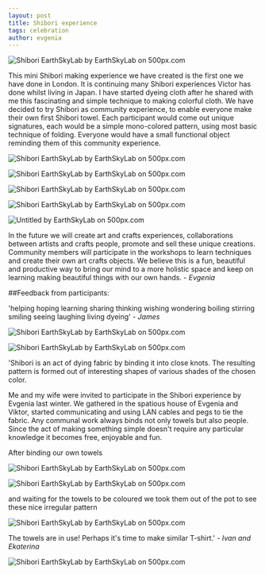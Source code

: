 ```yaml
---
layout: post
title: Shibori experience 
tags: celebration
author: evgenia
---
```


<div class='pixels-photo'>
  <p>
    <img src='https://drscdn.500px.org/photo/112275831/m%3D900/df902eec9e03fc140f156ced110abba9' alt='Shibori EarthSkyLab by EarthSkyLab  on 500px.com'>
  </p>
  <a href='https://500px.com/photo/112275831/shibori-earthskylab-by-earthskylab-' alt='Shibori EarthSkyLab by EarthSkyLab  on 500px.com'></a>
</div>
<script type='text/javascript' src='https://500px.com/embed.js'></script>

This mini Shibori making experience we have created is the first one we have done in London. It is continuing many Shibori experiences Victor has done whilst living in Japan. I have started dyeing cloth after he shared with me this fascinating and simple technique to making colorful cloth. We have decided to try Shibori as community experience, to enable everyone make their own first Shibori towel. Each participant would come out unique signatures, each would be a simple mono-colored pattern, using most basic technique of folding. Everyone would have a small functional object reminding them of this community experience. 

<div class='pixels-photo'>
  <p>
    <img src='https://drscdn.500px.org/photo/112275705/m%3D900/d0aeb0f2b4938f27c9e3664d8f2e2dfe' alt='Shibori EarthSkyLab by EarthSkyLab  on 500px.com'>
  </p>
  <a href='https://500px.com/photo/112275705/shibori-earthskylab-by-earthskylab-' alt='Shibori EarthSkyLab by EarthSkyLab  on 500px.com'></a>
</div>
<script type='text/javascript' src='https://500px.com/embed.js'></script>


<div class='pixels-photo'>
  <p>
    <img src='https://drscdn.500px.org/photo/112275697/m%3D900/cf7bd34526f284ff663a95f5521907bf' alt='Shibori EarthSkyLab by EarthSkyLab  on 500px.com'>
  </p>
  <a href='https://500px.com/photo/112275697/shibori-earthskylab-by-earthskylab-' alt='Shibori EarthSkyLab by EarthSkyLab  on 500px.com'></a>
</div>
<script type='text/javascript' src='https://500px.com/embed.js'></script>


<div class='pixels-photo'>
  <p>
    <img src='https://drscdn.500px.org/photo/112275797/m%3D900/a837e91a15fa1e777b24627c80d43db7' alt='Shibori EarthSkyLab by EarthSkyLab  on 500px.com'>
  </p>
  <a href='https://500px.com/photo/112275797/shibori-earthskylab-by-earthskylab-' alt='Shibori EarthSkyLab by EarthSkyLab  on 500px.com'></a>
</div>
<script type='text/javascript' src='https://500px.com/embed.js'></script>


<div class='pixels-photo'>
  <p>
    <img src='https://drscdn.500px.org/photo/112275703/m%3D900/252e615c5a13733a89fa0b1567ead933' alt='Shibori EarthSkyLab by EarthSkyLab  on 500px.com'>
  </p>
  <a href='https://500px.com/photo/112275703/shibori-earthskylab-by-earthskylab-' alt='Shibori EarthSkyLab by EarthSkyLab  on 500px.com'></a>
</div>
<script type='text/javascript' src='https://500px.com/embed.js'></script>


<div class='pixels-photo'>
  <p>
    <img src='https://drscdn.500px.org/photo/112275707/m%3D900/47fab3ae14d4fb0d4dca1fe0e3fa1e30' alt='Untitled by EarthSkyLab  on 500px.com'>
  </p>
  <a href='https://500px.com/photo/112275707/untitled-by-earthskylab-' alt='Untitled by EarthSkyLab  on 500px.com'></a>
</div>
<script type='text/javascript' src='https://500px.com/embed.js'></script>


In the future we will create art and crafts experiences, collaborations between artists and crafts people, promote and sell these unique creations. Community members will participate in the workshops to learn techniques and create their own art crafts objects. We believe this is a fun, beautiful and productive way to bring our mind to a more holistic space and keep on learning making beautiful things with our own hands. - *Evgenia*

##Feedback from participants:

'helping hoping learning sharing thinking wishing wondering boiling stirring smiling seeing laughing living dyeing' - *James*

<div class='pixels-photo'>
  <p>
    <img src='https://drscdn.500px.org/photo/112275695/m%3D900/c13cc7b4eb35c5bbb21a98f15946f654' alt='Shibori EarthSkyLab by EarthSkyLab  on 500px.com'>
  </p>
  <a href='https://500px.com/photo/112275695/shibori-earthskylab-by-earthskylab-' alt='Shibori EarthSkyLab by EarthSkyLab  on 500px.com'></a>
</div>
<script type='text/javascript' src='https://500px.com/embed.js'></script>


<div class='pixels-photo'>
  <p>
    <img src='https://drscdn.500px.org/photo/112275833/m%3D900/830c763c8052ce63d91531f6c06ce4ce' alt='Shibori EarthSkyLab by EarthSkyLab  on 500px.com'>
  </p>
  <a href='https://500px.com/photo/112275833/shibori-earthskylab-by-earthskylab-' alt='Shibori EarthSkyLab by EarthSkyLab  on 500px.com'></a>
</div>
<script type='text/javascript' src='https://500px.com/embed.js'></script>



'Shibori is an act of dying fabric by binding it into close knots. The resulting pattern is formed out of interesting shapes of various shades of the chosen color.

Me and my wife were invited to participate in the Shibori experience by Evgenia last winter. We gathered in the spatious house of Evgenia and Viktor, started communicating and using LAN cables and pegs to tie the fabric. Any communal work always binds not only towels but also people. Since the act of making something simple doesn't require any particular knowledge it becomes free, enjoyable and fun.

After binding our own towels
<div class='pixels-photo'>
  <p>
    <img src='https://drscdn.500px.org/photo/112275699/m%3D900/6da133809eddbaf5dac8cce91819875d' alt='Shibori EarthSkyLab by EarthSkyLab  on 500px.com'>
  </p>
  <a href='https://500px.com/photo/112275699/shibori-earthskylab-by-earthskylab-' alt='Shibori EarthSkyLab by EarthSkyLab  on 500px.com'></a>
</div>
<script type='text/javascript' src='https://500px.com/embed.js'></script>

<div class='pixels-photo'>
  <p>
    <img src='https://drscdn.500px.org/photo/112275701/m%3D900/c3e2b8edb0c44ad52cd5030643d66bc6' alt='Shibori EarthSkyLab by EarthSkyLab  on 500px.com'>
  </p>
  <a href='https://500px.com/photo/112275701/shibori-earthskylab-by-earthskylab-' alt='Shibori EarthSkyLab by EarthSkyLab  on 500px.com'></a>
</div>
<script type='text/javascript' src='https://500px.com/embed.js'></script>


and waiting for the towels to be coloured we took them out of the pot to see these nice irregular pattern

<div class='pixels-photo'>
  <p>
    <img src='https://drscdn.500px.org/photo/112275827/m%3D900/33b9ebc8fd47f0f32796866dcb59e0cd' alt='Shibori EarthSkyLab by EarthSkyLab  on 500px.com'>
  </p>
  <a href='https://500px.com/photo/112275827/shibori-earthskylab-by-earthskylab-' alt='Shibori EarthSkyLab by EarthSkyLab  on 500px.com'></a>
</div>
<script type='text/javascript' src='https://500px.com/embed.js'></script>

The towels are in use! Perhaps it's time to make similar T-shirt.' - *Ivan and Ekaterina*




<div class='pixels-photo'>
  <p>
    <img src='https://drscdn.500px.org/photo/112275843/m%3D900/6221b55674fc776d688fd8a29816caca' alt='Shibori EarthSkyLab by EarthSkyLab  on 500px.com'>
  </p>
  <a href='https://500px.com/photo/112275843/shibori-earthskylab-by-earthskylab-' alt='Shibori EarthSkyLab by EarthSkyLab  on 500px.com'></a>
</div>
<script type='text/javascript' src='https://500px.com/embed.js'></script>

<script type='text/javascript' src='https://500px.com/embed.js'></script>


